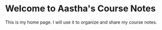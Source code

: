 # Welcome to Aastha's Course Notes

This is my home page. I will use it to organize and share my course notes.